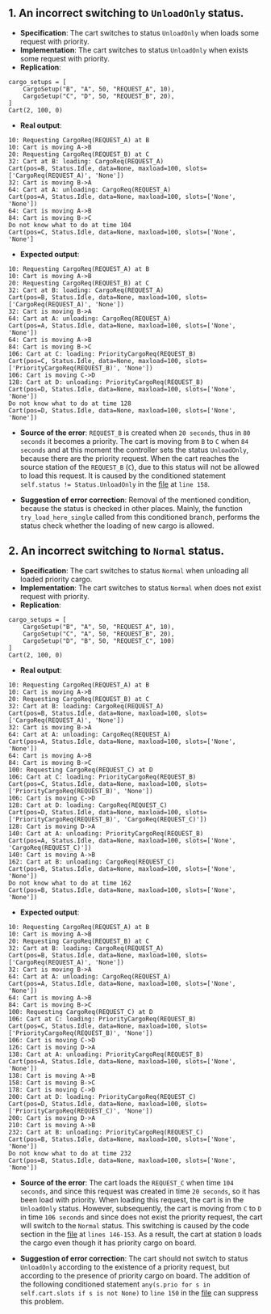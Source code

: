 ## 1. An incorrect switching to ``UnloadOnly`` status. ##

- **Specification**: The cart switches to status ``UnloadOnly`` when loads some request with priority.
- **Implementation**: The cart switches to status ``UnloadOnly`` when exists some request with priority.
- **Replication**:

```       
cargo_setups = [
    CargoSetup("B", "A", 50, "REQUEST_A", 10),
    CargoSetup("C", "D", 50, "REQUEST_B", 20),
]
Cart(2, 100, 0)
```

- **Real output**:

```
10: Requesting CargoReq(REQUEST_A) at B
10: Cart is moving A->B
20: Requesting CargoReq(REQUEST_B) at C
32: Cart at B: loading: CargoReq(REQUEST_A)
Cart(pos=B, Status.Idle, data=None, maxload=100, slots=['CargoReq(REQUEST_A)', 'None'])
32: Cart is moving B->A
64: Cart at A: unloading: CargoReq(REQUEST_A)
Cart(pos=A, Status.Idle, data=None, maxload=100, slots=['None', 'None'])
64: Cart is moving A->B
84: Cart is moving B->C
Do not know what to do at time 104
Cart(pos=C, Status.Idle, data=None, maxload=100, slots=['None', 'None']
```

- **Expected output**:

```
10: Requesting CargoReq(REQUEST_A) at B
10: Cart is moving A->B
20: Requesting CargoReq(REQUEST_B) at C
32: Cart at B: loading: CargoReq(REQUEST_A)
Cart(pos=B, Status.Idle, data=None, maxload=100, slots=['CargoReq(REQUEST_A)', 'None'])
32: Cart is moving B->A
64: Cart at A: unloading: CargoReq(REQUEST_A)
Cart(pos=A, Status.Idle, data=None, maxload=100, slots=['None', 'None'])
64: Cart is moving A->B
84: Cart is moving B->C
106: Cart at C: loading: PriorityCargoReq(REQUEST_B)
Cart(pos=C, Status.Idle, data=None, maxload=100, slots=['PriorityCargoReq(REQUEST_B)', 'None'])
106: Cart is moving C->D
128: Cart at D: unloading: PriorityCargoReq(REQUEST_B)
Cart(pos=D, Status.Idle, data=None, maxload=100, slots=['None', 'None'])
Do not know what to do at time 128
Cart(pos=D, Status.Idle, data=None, maxload=100, slots=['None', 'None'])
```

- **Source of the error**: ``REQUEST_B`` is created when ``20 seconds``, thus in  ``80 seconds`` it becomes a priority.  The cart is moving from ``B`` to ``C`` when ``84 seconds`` and at this moment the controller sets the status ``UnloadOnly``, because there are the priority request.  When the cart reaches the source station of the ``REQUEST_B`` (``C``), due to this status will not be allowed to load this request.  It is caused by the conditioned statement ``self.status != Status.UnloadOnly`` in the [file](../cartctl.py) at ``line 158``.
  
- **Suggestion of error correction**: Removal of the mentioned condition, because the status is checked in other places.  Mainly, the function ``try_load_here_single`` called from this conditioned branch, performs the status check whether the loading of new cargo is allowed.

## 2. An incorrect switching to ``Normal`` status. ##

- **Specification**: The cart switches to status ``Normal`` when unloading all loaded priority cargo.
- **Implementation**: The cart switches to status ``Normal`` when does not exist request with priority.
- **Replication**:

```       
cargo_setups = [
    CargoSetup("B", "A", 50, "REQUEST_A", 10),
    CargoSetup("C", "A", 50, "REQUEST_B", 20),
    CargoSetup("D", "B", 50, "REQUEST_C", 100)
]
Cart(2, 100, 0)
```

- **Real output**:

```
10: Requesting CargoReq(REQUEST_A) at B
10: Cart is moving A->B
20: Requesting CargoReq(REQUEST_B) at C
32: Cart at B: loading: CargoReq(REQUEST_A)
Cart(pos=B, Status.Idle, data=None, maxload=100, slots=['CargoReq(REQUEST_A)', 'None'])
32: Cart is moving B->A
64: Cart at A: unloading: CargoReq(REQUEST_A)
Cart(pos=A, Status.Idle, data=None, maxload=100, slots=['None', 'None'])
64: Cart is moving A->B
84: Cart is moving B->C
100: Requesting CargoReq(REQUEST_C) at D
106: Cart at C: loading: PriorityCargoReq(REQUEST_B)
Cart(pos=C, Status.Idle, data=None, maxload=100, slots=['PriorityCargoReq(REQUEST_B)', 'None'])
106: Cart is moving C->D
128: Cart at D: loading: CargoReq(REQUEST_C)
Cart(pos=D, Status.Idle, data=None, maxload=100, slots=['PriorityCargoReq(REQUEST_B)', 'CargoReq(REQUEST_C)'])
128: Cart is moving D->A
140: Cart at A: unloading: PriorityCargoReq(REQUEST_B)
Cart(pos=A, Status.Idle, data=None, maxload=100, slots=['None', 'CargoReq(REQUEST_C)'])
140: Cart is moving A->B
162: Cart at B: unloading: CargoReq(REQUEST_C)
Cart(pos=B, Status.Idle, data=None, maxload=100, slots=['None', 'None'])
Do not know what to do at time 162
Cart(pos=B, Status.Idle, data=None, maxload=100, slots=['None', 'None'])
```

- **Expected output**:

```
10: Requesting CargoReq(REQUEST_A) at B
10: Cart is moving A->B
20: Requesting CargoReq(REQUEST_B) at C
32: Cart at B: loading: CargoReq(REQUEST_A)
Cart(pos=B, Status.Idle, data=None, maxload=100, slots=['CargoReq(REQUEST_A)', 'None'])
32: Cart is moving B->A
64: Cart at A: unloading: CargoReq(REQUEST_A)
Cart(pos=A, Status.Idle, data=None, maxload=100, slots=['None', 'None'])
64: Cart is moving A->B
84: Cart is moving B->C
100: Requesting CargoReq(REQUEST_C) at D
106: Cart at C: loading: PriorityCargoReq(REQUEST_B)
Cart(pos=C, Status.Idle, data=None, maxload=100, slots=['PriorityCargoReq(REQUEST_B)', 'None'])
106: Cart is moving C->D
126: Cart is moving D->A
138: Cart at A: unloading: PriorityCargoReq(REQUEST_B)
Cart(pos=A, Status.Idle, data=None, maxload=100, slots=['None', 'None'])
138: Cart is moving A->B
158: Cart is moving B->C
178: Cart is moving C->D
200: Cart at D: loading: PriorityCargoReq(REQUEST_C)
Cart(pos=D, Status.Idle, data=None, maxload=100, slots=['PriorityCargoReq(REQUEST_C)', 'None'])
200: Cart is moving D->A
210: Cart is moving A->B
232: Cart at B: unloading: PriorityCargoReq(REQUEST_C)
Cart(pos=B, Status.Idle, data=None, maxload=100, slots=['None', 'None'])
Do not know what to do at time 232
Cart(pos=B, Status.Idle, data=None, maxload=100, slots=['None', 'None'])
```

- **Source of the error**: The cart loads the ``REQUEST_C`` when time ``104 seconds``, and since this request was created in time ``20 seconds``, so it has been load with priority. When loading this request, the cart is in the ``UnloadOnly`` status. However, subsequently, the cart is moving from ``C`` to ``D`` in time ``106 seconds`` and since does not exist the priority request, the cart will switch to the ``Normal`` status. This switching is caused by the code section in the [file](../cartctl.py) at ``lines 146-153``. As a result, the cart at station ``D`` loads the cargo even though it has priority cargo on board.
  
- **Suggestion of error correction**: The cart should not switch to status ``UnloadOnly`` according to the existence of a priority request, but according to the presence of priority cargo on board. The addition of the following conditioned statement ``any(s.prio for s in self.cart.slots if s is not None)`` to `line 150` in the [file](../cartctl.py) can suppress this problem.
